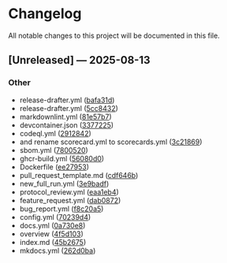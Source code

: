 # Changelog

All notable changes to this project will be documented in this file.

## [Unreleased] — 2025-08-13

### Other
- release-drafter.yml ([bafa31d](https://github.com/lazyxeon/Genesis-Code-Protocol/commit/bafa31df74fa26612242184e7b3881e477ee4ffa))
- release-drafter.yml ([5cc8432](https://github.com/lazyxeon/Genesis-Code-Protocol/commit/5cc84321f17ae50e9ae16cb915fd654bae2247b5))
- markdownlint.yml ([81e57b7](https://github.com/lazyxeon/Genesis-Code-Protocol/commit/81e57b7302b752e00d5173e727bc01f8cdc0f9e5))
- devcontainer.json ([3377225](https://github.com/lazyxeon/Genesis-Code-Protocol/commit/3377225c3b1ab5bbf2b8051a0c44f5ff8bdd6a5e))
- codeql.yml ([2912842](https://github.com/lazyxeon/Genesis-Code-Protocol/commit/29128422f61999c976294e4de9d20afba1859756))
- and rename scorecard.yml to scorecards.yml ([3c21869](https://github.com/lazyxeon/Genesis-Code-Protocol/commit/3c2186935d4c94fdbcaa2acd527557d9c4ed3fa8))
- sbom.yml ([7800520](https://github.com/lazyxeon/Genesis-Code-Protocol/commit/7800520ca1e3f503366687b17e1b7642bdd4f42d))
- ghcr-build.yml ([56080d0](https://github.com/lazyxeon/Genesis-Code-Protocol/commit/56080d0461503f720ea14572a955092cabeccfa0))
- Dockerfile ([ee27953](https://github.com/lazyxeon/Genesis-Code-Protocol/commit/ee27953ecd7793e014cf0b03c8b5cde0e1ce6b94))
- pull_request_template.md ([cdf646b](https://github.com/lazyxeon/Genesis-Code-Protocol/commit/cdf646b9e5f7e428fed5c72013209fad25dcb602))
- new_full_run.yml ([3e9badf](https://github.com/lazyxeon/Genesis-Code-Protocol/commit/3e9badfeae256808eddf090deb44247362337deb))
- protocol_review.yml ([eaa1eb4](https://github.com/lazyxeon/Genesis-Code-Protocol/commit/eaa1eb4c473b6a4b826128077250bac24e0a8188))
- feature_request.yml ([dab0872](https://github.com/lazyxeon/Genesis-Code-Protocol/commit/dab0872d040417b19ac2932708147d142bc3b3b8))
- bug_report.yml ([f8c20a5](https://github.com/lazyxeon/Genesis-Code-Protocol/commit/f8c20a58766c3ce9e50015c3ae0cd114f61f6434))
- config.yml ([70239d4](https://github.com/lazyxeon/Genesis-Code-Protocol/commit/70239d43710303c8377c1d9361609238f9b883df))
- docs.yml ([0a730e8](https://github.com/lazyxeon/Genesis-Code-Protocol/commit/0a730e8acfd1e0021820b2cfa4e7008c0adf2530))
- overview ([4f5d103](https://github.com/lazyxeon/Genesis-Code-Protocol/commit/4f5d103b46b81229264e5e24697baef0982afca2))
- index.md ([45b2675](https://github.com/lazyxeon/Genesis-Code-Protocol/commit/45b2675654c8b8ea030705951df31dec3f527416))
- mkdocs.yml ([262d0ba](https://github.com/lazyxeon/Genesis-Code-Protocol/commit/262d0baf7f6e463426caca8634d203646ea07f34))

